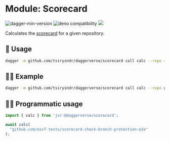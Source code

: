 # Module: Scorecard

![dagger-min-version](https://img.shields.io/badge/dagger-v0.10.0-blue?color=3D66FF)
![deno compatibility](https://shield.deno.dev/deno/^1.41)
[![](https://jsr.io/badges/@daggerverse/scorecard)](https://jsr.io/@daggerverse/scorecard)

Calculates the [scorecard](https://github.com/ossf/scorecard) for a given repository.

## 🚀 Usage

```sh
dagger -m github.com/tsirysndr/daggerverse/scorecard call calc --repo <repository>
```

## 🧑‍🔬 Example

```sh
dagger -m github.com/tsirysndr/daggerverse/scorecard call calc --repo github.com/ossf-tests/scorecard-check-branch-protection-e2e
```

## 🧑‍💻 Programmatic usage

```typescript
import { calc } from 'jsr:@daggerverse/scorecard';

await calc(
  "github.com/ossf-tests/scorecard-check-branch-protection-e2e"
);
```
